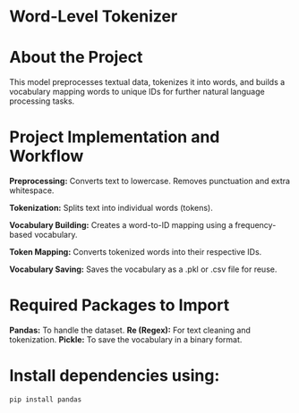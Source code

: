 # Word-Level Tokenizer

# About the Project

This model preprocesses textual data, tokenizes it into words, and builds a vocabulary mapping words to unique IDs for further natural language processing tasks.

# Project Implementation and Workflow

**Preprocessing:**
Converts text to lowercase.
Removes punctuation and extra whitespace.

**Tokenization:**
Splits text into individual words (tokens).

**Vocabulary Building:**
Creates a word-to-ID mapping using a frequency-based vocabulary.

**Token Mapping:**
Converts tokenized words into their respective IDs.

**Vocabulary Saving:**
Saves the vocabulary as a .pkl or .csv file for reuse.

# Required Packages to Import

**Pandas:** To handle the dataset.
**Re (Regex):** For text cleaning and tokenization.
**Pickle:** To save the vocabulary in a binary format.

# Install dependencies using:
```bash
pip install pandas
```


